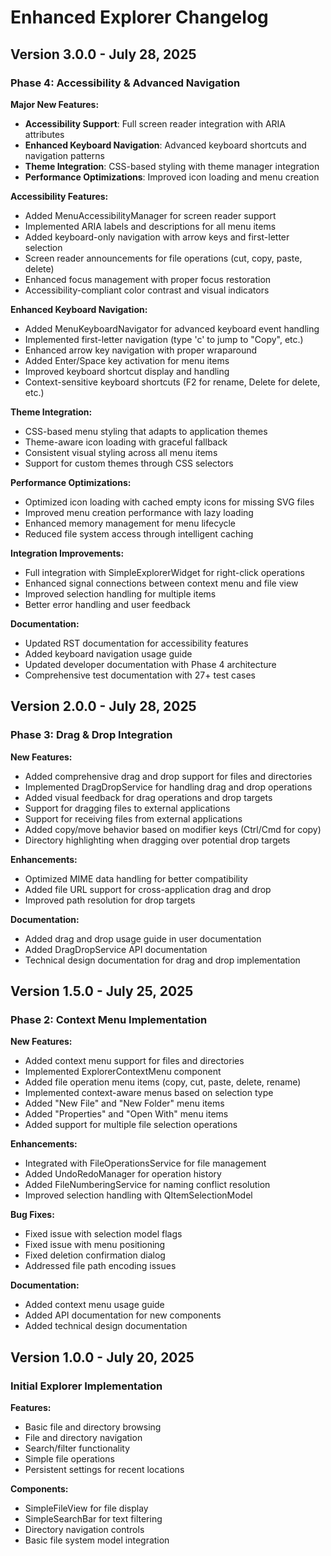 # Enhanced Explorer Changelog

## Version 3.0.0 - July 28, 2025

### Phase 4: Accessibility & Advanced Navigation

**Major New Features:**
- **Accessibility Support**: Full screen reader integration with ARIA attributes
- **Enhanced Keyboard Navigation**: Advanced keyboard shortcuts and navigation patterns
- **Theme Integration**: CSS-based styling with theme manager integration
- **Performance Optimizations**: Improved icon loading and menu creation

**Accessibility Features:**
- Added MenuAccessibilityManager for screen reader support
- Implemented ARIA labels and descriptions for all menu items
- Added keyboard-only navigation with arrow keys and first-letter selection
- Screen reader announcements for file operations (cut, copy, paste, delete)
- Enhanced focus management with proper focus restoration
- Accessibility-compliant color contrast and visual indicators

**Enhanced Keyboard Navigation:**
- Added MenuKeyboardNavigator for advanced keyboard event handling
- Implemented first-letter navigation (type 'c' to jump to "Copy", etc.)
- Enhanced arrow key navigation with proper wraparound
- Added Enter/Space key activation for menu items
- Improved keyboard shortcut display and handling
- Context-sensitive keyboard shortcuts (F2 for rename, Delete for delete, etc.)

**Theme Integration:**
- CSS-based menu styling that adapts to application themes
- Theme-aware icon loading with graceful fallback
- Consistent visual styling across all menu items
- Support for custom themes through CSS selectors

**Performance Optimizations:**
- Optimized icon loading with cached empty icons for missing SVG files
- Improved menu creation performance with lazy loading
- Enhanced memory management for menu lifecycle
- Reduced file system access through intelligent caching

**Integration Improvements:**
- Full integration with SimpleExplorerWidget for right-click operations
- Enhanced signal connections between context menu and file view
- Improved selection handling for multiple items
- Better error handling and user feedback

**Documentation:**
- Updated RST documentation for accessibility features
- Added keyboard navigation usage guide
- Updated developer documentation with Phase 4 architecture
- Comprehensive test documentation with 27+ test cases

## Version 2.0.0 - July 28, 2025

### Phase 3: Drag & Drop Integration

**New Features:**
- Added comprehensive drag and drop support for files and directories
- Implemented DragDropService for handling drag and drop operations
- Added visual feedback for drag operations and drop targets
- Support for dragging files to external applications
- Support for receiving files from external applications
- Added copy/move behavior based on modifier keys (Ctrl/Cmd for copy)
- Directory highlighting when dragging over potential drop targets

**Enhancements:**
- Optimized MIME data handling for better compatibility
- Added file URL support for cross-application drag and drop
- Improved path resolution for drop targets

**Documentation:**
- Added drag and drop usage guide in user documentation
- Added DragDropService API documentation
- Technical design documentation for drag and drop implementation

## Version 1.5.0 - July 25, 2025

### Phase 2: Context Menu Implementation

**New Features:**
- Added context menu support for files and directories
- Implemented ExplorerContextMenu component
- Added file operation menu items (copy, cut, paste, delete, rename)
- Implemented context-aware menus based on selection type
- Added "New File" and "New Folder" menu items
- Added "Properties" and "Open With" menu items
- Added support for multiple file selection operations

**Enhancements:**
- Integrated with FileOperationsService for file management
- Added UndoRedoManager for operation history
- Added FileNumberingService for naming conflict resolution
- Improved selection handling with QItemSelectionModel

**Bug Fixes:**
- Fixed issue with selection model flags
- Fixed issue with menu positioning
- Fixed deletion confirmation dialog
- Addressed file path encoding issues

**Documentation:**
- Added context menu usage guide
- Added API documentation for new components
- Added technical design documentation

## Version 1.0.0 - July 20, 2025

### Initial Explorer Implementation

**Features:**
- Basic file and directory browsing
- File and directory navigation
- Search/filter functionality
- Simple file operations
- Persistent settings for recent locations

**Components:**
- SimpleFileView for file display
- SimpleSearchBar for text filtering
- Directory navigation controls
- Basic file system model integration
